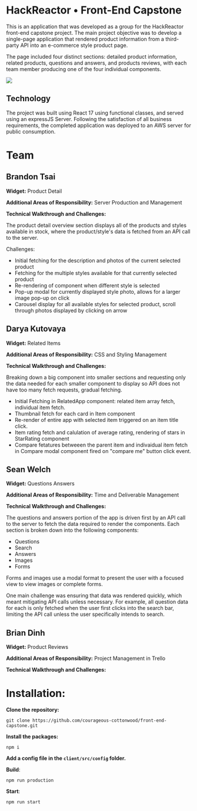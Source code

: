 # HackReactor • Front-End Capstone

This is an application that was developed as a group for the HackReactor front-end capstone project. The main project objective was to develop a single-page application that rendered product information from a third-party API into an e-commerce style product page. 

The page included four distinct sections: detailed product information, related products, questions and answers, and products reviews, with each team member producing one of the four individual components. 

![](https://i.imgur.com/44pVrTl.png)

## Technology
The project was built using React 17 using functional classes, and served using an expressJS Server. Following the satisfaction of all business requirements, the completed application was deployed to an AWS server for public consumption.

# Team

## Brandon Tsai
**Widget:** Product Detail

**Additional Areas of Responsibility:**  Server Production and Management

**Technical Walkthrough and Challenges:**

The product detail overview section displays all of the products and styles available in stock, where the product/style's data is fetched from an API call to the server.

Challenges:
- Initial fetching for the description and photos of the current selected product
- Fetching for the multiple styles available for that currently selected product
- Re-rendering of component when different style is selected
- Pop-up modal for currently displayed style photo, allows for a larger image pop-up on click
- Carousel display for all available styles for selected product, scroll through photos displayed by clicking on arrow


## Darya Kutovaya
**Widget:** Related Items

**Additional Areas of Responsibility:** CSS and Styling Management

**Technical Walkthrough and Challenges:**

Breaking down a big component into smaller sections and requesting only the data needed for each smaller component to display so API does not have too many fetch requests, gradual fetching.
- Initial Fetching in RelatedApp component: related item array fetch, individual item fetch.
- Thumbnail fetch for each card in Item component
- Re-render of entire app with selected item triggered on an item title click.
- Item rating fetch and calulation of average rating, rendering of stars in StarRating component
- Compare fetatures betweeen the parent item and indivaidual item fetch in Compare modal component fired on "compare me" button click event.

## Sean Welch
**Widget:** Questions Answers

**Additional Areas of Responsibility:** Time and Deliverable Management

**Technical Walkthrough and Challenges:**

The questions and answers portion of the app is driven first by an API call to the server to fetch the data required to render the components. Each section is broken down into the following components:

* Questions
* Search
* Answers
* Images
* Forms

Forms and images use a modal format to present the user with a focused view to view images or complete forms.

One main challenge was ensuring that data was rendered quickly, which meant mitigating API calls unless necessary. For example, all question data for each is only fetched when the user first clicks into the search bar, limiting the API call unless the user specifically intends to search.

## Brian Dinh
**Widget:** Product Reviews

**Additional Areas of Responsibility:** Project Management in Trello

**Technical Walkthrough and Challenges:**



# Installation:

**Clone the repository:**
```
git clone https://github.com/courageous-cottonwood/front-end-capstone.git
```
**Install the packages:**
```
npm i
```
**Add a config file in the `client/src/config` folder.**

**Build**:
```
npm run production
```
**Start**:
```
npm run start
```

